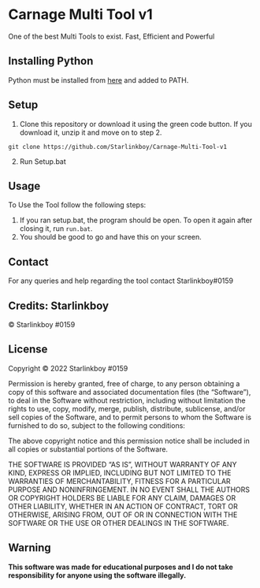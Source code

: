 # Carnage Multi Tool v1
 One of the best Multi Tools to exist. Fast, Efficient and Powerful

## Installing Python
 Python must be installed from [here](https://python.org) and added to PATH.
 
 ## Setup
 1. Clone this repository or download it using the green code button. If you download it, unzip it and move on to step 2.
 ```
 git clone https://github.com/Starlinkboy/Carnage-Multi-Tool-v1
 ```
 2. Run Setup.bat
 
 ## Usage
 To Use the Tool follow the following steps: 
 1. If you ran setup.bat, the program should be open. To open it again after closing it, run ```run.bat```.
 2. You should be good to go and have this on your screen.
 



 
 ## Contact
For any queries and help regarding the tool contact Starlinkboy#0159

## Credits: Starlinkboy
© Starlinkboy #0159

## License
Copyright © 2022 Starlinkboy #0159

Permission is hereby granted, free of charge, to any person obtaining a copy of this software and associated documentation files (the “Software”), to deal in the Software without restriction, including without limitation the rights to use, copy, modify, merge, publish, distribute, sublicense, and/or sell copies of the Software, and to permit persons to whom the Software is furnished to do so, subject to the following conditions:

The above copyright notice and this permission notice shall be included in all copies or substantial portions of the Software.

THE SOFTWARE IS PROVIDED “AS IS”, WITHOUT WARRANTY OF ANY KIND, EXPRESS OR IMPLIED, INCLUDING BUT NOT LIMITED TO THE WARRANTIES OF MERCHANTABILITY, FITNESS FOR A PARTICULAR PURPOSE AND NONINFRINGEMENT. IN NO EVENT SHALL THE AUTHORS OR COPYRIGHT HOLDERS BE LIABLE FOR ANY CLAIM, DAMAGES OR OTHER LIABILITY, WHETHER IN AN ACTION OF CONTRACT, TORT OR OTHERWISE, ARISING FROM, OUT OF OR IN CONNECTION WITH THE SOFTWARE OR THE USE OR OTHER DEALINGS IN THE SOFTWARE.

## Warning
**This software was made for educational purposes and I do not take responsibility for anyone using the software illegally.**
